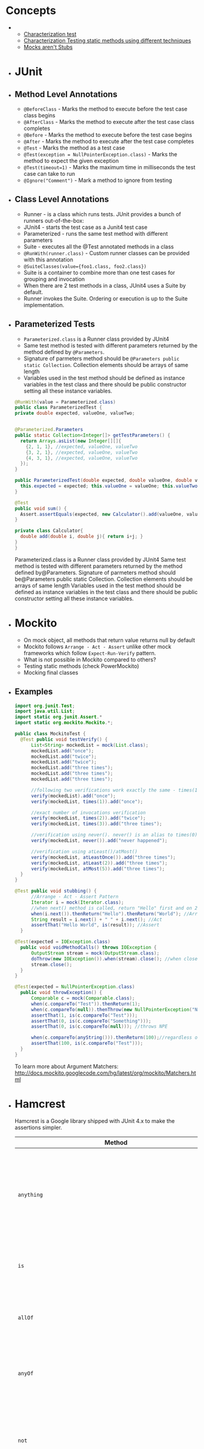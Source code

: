# Concepts
- * [Characterization test](http://www.artima.com/weblogs/viewpost.jsp?thread=198296)
  * [Characterization Testing static methods using different techniques](http://martinfowler.com/articles/modernMockingTools.html)
  * [Mocks aren't Stubs](http://martinfowler.com/articles/mocksArentStubs.html)
- # JUnit
- ## Method Level Annotations
  
  * `@BeforeClass` - Marks the method to execute before the test case class begins
  * `@AfterClass` - Marks the method to execute after the test case class completes
  * `@Before` - Marks the method to execute before the test case begins
  * `@After` - Marks the method to execute after the test case completes
  * `@Test` - Marks the method as a test case
  * `@Test(exception = NullPointerException.class)` - Marks the method to expect the given exception
  * `@Test(timeout=1)` - Marks the maximum time in milliseconds the test case can take to run
  * `@Ignore("Comment")` - Mark a method to ignore from testing
- ## Class Level Annotations
  
  * Runner - is a class which runs tests. JUnit provides a bunch of runners out-of-the-box:
  * JUnit4 - starts the test case as a Junit4 test case
  * Parameterized - runs the same test method with different parameters
  * Suite - executes all the @Test annotated methods in a class
  * `@RunWith(runner.class)` - Custom runner classes can be provided with this annotation
  * `@SuiteClasses(value={foo1.class, foo2.class})`
  * Suite is a container to combine more than one test cases for grouping and invocation
  * When there are 2 test methods in a class, JUnit4 uses a Suite by default.
  * Runner invokes the Suite. Ordering or execution is up to the Suite implementation.
- ## Parameterized Tests 
  
  * `Parameterized.class` is a Runner class provided by JUnit4
  * Same test method is tested with different parameters returned by the method defined by `@Parameters`.
  * Signature of parmeters method should be `@Parameters public static Collection`. Collection elements should be arrays of same length
  * Variables used in the test method should be defined as instance variables in the test class and there should be public constructor setting all these instance variables.
  
  ``` java Example
  @RunWith(value = Parameterized.class)
  public class ParameterizedTest {
  private double expected, valueOne, valueTwo;
  
  
  @Parameterized.Parameters
  public static Collection<Integer[]> getTestParameters() {
    return Arrays.asList(new Integer[][]{
      {2, 1, 1}, //expected, valueOne, valueTwo
      {3, 2, 1}, //expected, valueOne, valueTwo
      {4, 3, 1}, //expected, valueOne, valueTwo
    });
  }
  
  public ParameterizedTest(double expected, double valueOne, double valueTwo) {
    this.expected = expected; this.valueOne = valueOne; this.valueTwo = valueTwo;
  }
  
  @Test
  public void sum() {
    Assert.assertEquals(expected, new Calculator().add(valueOne, valueTwo), 0);
  }
  
  private class Calculator{
    double add(double i, double j){ return i+j; }
  }
  }
  ```
  
  Parameterized.class is a Runner class provided by JUnit4
  Same test method is tested with different parameters returned by the method defined by@Parameters.
  Signature of parmeters method should be@Parameters public static Collection. Collection elements should be arrays of same length
  Variables used in the test method should be defined as instance variables in the test class and there should be public constructor setting all these instance variables.
- # Mockito
  
  * On mock object, all methods that return value returns null by default
  * Mockito follows `Arrange - Act - Assert` unlike other mock frameworks which follow `Expect-Run-Verify` pattern.
  * What is not possible in Mockito compared to others?
  * Testing static methods (check PowerMockito)
  * Mocking final classes
- ## Examples
  
  ``` java Example of Verify
  import org.junit.Test;
  import java.util.List;
  import static org.junit.Assert.*
  import static org.mockito.Mockito.*;
  
  public class MockitoTest {
    @Test public void testVerify() {
        List<String> mockedList = mock(List.class);
        mockedList.add("once");
        mockedList.add("twice");
        mockedList.add("twice");
        mockedList.add("three times");
        mockedList.add("three times");
        mockedList.add("three times");
  
        //following two verifications work exactly the same - times(1) is used by default
        verify(mockedList).add("once");
        verify(mockedList, times(1)).add("once");
  
        //exact number of invocations verification
        verify(mockedList, times(2)).add("twice");
        verify(mockedList, times(3)).add("three times");
  
        //verification using never(). never() is an alias to times(0)
        verify(mockedList, never()).add("never happened");
  
        //verification using atLeast()/atMost()
        verify(mockedList, atLeastOnce()).add("three times");
        verify(mockedList, atLeast(2)).add("three times");
        verify(mockedList, atMost(5)).add("three times");
    }
  }
  ```
  
  ``` java Example of Stubbing
  @Test public void stubbing() {
        //Arrange - Act - Assert Pattern
        Iterator i = mock(Iterator.class);
        //when next() method is called, return "Hello" first and on 2nd invocation return "World"
        when(i.next()).thenReturn("Hello").thenReturn("World"); //Arrange
        String result = i.next() + " " + i.next(); //Act
        assertThat("Hello World", is(result)); //Assert
    }
  ```
  
  ``` java Example of Stubbing void methods
  @Test(expected = IOException.class)
    public void voidMethodCalls() throws IOException {
        OutputStream stream = mock(OutputStream.class);
        doThrow(new IOException()).when(stream).close(); //when close() method is called throw exception
        stream.close();
    }
  }
  ```
  
  ``` java Example of Argument Matchers
  @Test(expected = NullPointerException.class)
    public void throwException() {
        Comparable c = mock(Comparable.class);
        when(c.compareTo("Test")).thenReturn(1);
        when(c.compareTo(null)).thenThrow(new NullPointerException("Null...."));//when input is null, throw NPE
        assertThat(1, is(c.compareTo("Test")));
        assertThat(0, is(c.compareTo("Something")));
        assertThat(0, is(c.compareTo(null))); //throws NPE
  
        when(c.compareTo(anyString())).thenReturn(100);//regardless of the input, return 100. anyString() is called Argument Matchers
        assertThat(100, is(c.compareTo("Test")));
    }
  }
  ```
  
  To learn more about Argument Matchers: http://docs.mockito.googlecode.com/hg/latest/org/mockito/Matchers.html
- # Hamcrest
  
  Hamcrest is a Google library shipped with JUnit 4.x to make the assertions simpler.
  
  | Method | Description |
  | ------ | ----------- | 
  | `anything` | Matches absolutely anything. Useful in some cases where you want to make the assert statement more readable. | 
  | `is` | Is used only to improve the readability of your statements. | 
  | `allOf` | Checks to see if all contained matchers match (just like the && operator). | 
  | `anyOf` | Checks to see if any of the contained matchers match (like the || operator). | 
  | `not` | Traverses the meaning of the contained matchers (just like the ! operator in Java). | 
  | `instanceOf,isCompatibleType` | Match whether objects are of compatible type (are instances of one another). | 
  | `sameInstance` | Tests object identity.
  | `notNullValue,nullValue` | Tests for null values (or non-null values).
  | `hasProperty` | Tests whether a JavaBean has a certain property.
  | `hasEntry,hasKey,hasValue` | Tests whether a given Map has a given entry, key, or value.
  | `hasItem,hasItems` | Tests a given collection for the presence of an item or items.
  | `closeTo,greaterThan,greaterThanOrEqual,lessThan,lessThanOrEqual` | Test whether given numbers are close to, greater than, greater than or equal to, less than, or less than or equal to a given value.
  | `equalToIgnoringCase` | Tests whether a given string equals another one, ignoring the case.
  | `equalToIgnoringWhiteSpace` | Tests whether a given string equals another one, by ignoring the white spaces.
  | `containsString,endsWith,startWith` | Test whether the given string contains, starts with, or ends with a certain string
  
  ``` java Examples of Hamcrest functions
  import org.junit.Test;
  import java.util.Arrays;
  import java.util.List;
  import static org.hamcrest.CoreMatchers.*;
  import static org.junit.Assert.assertThat;
  
  public class HamcrestTest {
    @Test public void simpleAssertions(){
        List<Integer> nums = Arrays.asList(1, 2, 3, 4, 5);
        assertThat(nums.size(), is(5)); //Assert equals
        assertThat(nums.size(), is(equalTo(5)));//Assert equals
        assertThat(nums, allOf(notNullValue(), instanceOf(List.class)));//AND operation
        assertThat(nums, anyOf(nullValue(), instanceOf(List.class)));//OR operation
        assertThat(nums, not(equalTo(Arrays.asList(1))));//NOT operation
    }
  }
  ```
- # Spock Framework
  
  Spock is a testing and specification framework for Java and Groovy applications.
  
  * Specification - compare to TestCase/GroovyTestCase. Instructs JUnit to run Sputnik (custom JUnitRunner)
  * Every member field in test class is reinitialized for every test unless marked as @Shared.
  * Feature - compare to test method or @Test
  
  ``` groovy Fixture Methods
  def setup(){} //run before every feature method
  def cleanup(){} //run after every feature method
  def setupSpec(){} //run before the first feature method
  def cleanupSpec(){} //run after the first feature method
  ```
  
  ``` groovy 2 ways of setup using DSL keywords- setup or given
  setup: OR given: "setup and init of..." //must be first and only. label is optional
  def stack = new Stack()
  def elem = "push me"
  
  when/then blocks
  when: //stimulus
  stack.push(elem)
  
  then: //response
  !stack.empty //leverages Groovy truthy feature. Implicitly asserts the collection is not null and not empty
  stack.size() == 1
  stack.peek() == elem
  ```
  
  ``` groovy Example 1: checking for an exception thrown
  when:
  stack.pop()
  
  then:
  thrown(EmptyStackException)
  stack.empty
  ```
  
  ``` groovy Example 2: ensuring no exception is thrown
  when: 
  stack.pop()
  
  then:
  EmptyStackException e = thrown()
  e.cause == null
  ```
  
  ``` groovy Example 3:
  when: 
  stack.pop()
  
  then:
  notThrown(EmptyStackException)
  ```
- # Bibliography
  
  * Books
  * xUnit Patterns
  * [BDD](http://jdave.org/)
  * [Apache JMeter - Load Testing tool](http://jmeter.apache.org/)
  * http://tedyoung.me/2011/01/23/junit-runtime-tests-custom-runners/
  * http://stackoverflow.com/questions/13489388/how-junit-rule-works
  * http://www.mkyong.com/unittest/junit-4-tutorial-6-parameterized-test/
  * http://stackoverflow.com/questions/4055022/mark-unit-test-as-an-expected-failure-in-junit/8092927#8092927
  * http://java.dzone.com/articles/dry-use-junit-rule-instead